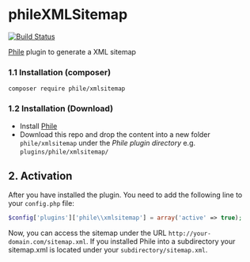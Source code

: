 # phileXMLSitemap

[![Build Status](https://travis-ci.org/PhileCMS/phileXMLSitemap.svg?branch=master)](https://travis-ci.org/PhileCMS/phileXMLSitemap)

[Phile](https://github.com/PhileCMS/Phile) plugin to generate a XML sitemap

### 1.1 Installation (composer)

```shell
composer require phile/xmlsitemap
```

### 1.2 Installation (Download)

* Install [Phile](https://github.com/PhileCMS/Phile)
* Download this repo and drop the content into a new folder `phile/xmlsitemap` under the _Phile plugin directory_ e.g. `plugins/phile/xmlsitemap/`

## 2. Activation

After you have installed the plugin. You need to add the following line to your `config.php` file:

```php
$config['plugins']['phile\\xmlsitemap'] = array('active' => true);
```

Now, you can access the sitemap under the URL `http://your-domain.com/sitemap.xml`. If you installed Phile into a subdirectory your sitemap.xml is located under your `subdirectory/sitemap.xml`.

